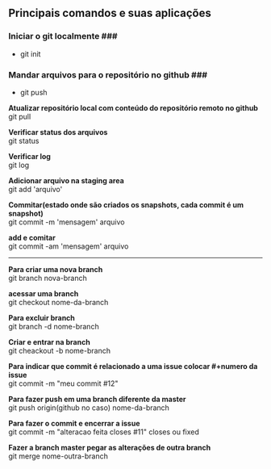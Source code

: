 ## Principais comandos e suas aplicações ##

### Iniciar o git localmente ### <br>
* git init

### Mandar arquivos para o repositório no github ### <br>
* git push

**Atualizar repositório local com conteúdo do repositório remoto no github** <br>
git pull

**Verificar status dos arquivos** <br>
git status

**Verificar log** <br>
git log

**Adicionar arquivo na staging area** <br>
git add 'arquivo'

**Commitar(estado onde são criados os snapshots, cada commit é um snapshot)** <br>
git commit -m 'mensagem' arquivo

**add e comitar** <br>
git commit -am 'mensagem' arquivo

------

**Para criar uma nova branch** <br>
git branch nova-branch

**acessar uma branch** <br>
git checkout nome-da-branch

**Para excluir branch** <br>
git branch -d nome-branch

**Criar e entrar na branch** <br>
git cheackout -b nome-branch

**Para indicar que commit é relacionado a uma issue colocar #+numero da issue** <br>
git commit -m "meu commit #12"

**Para fazer push em uma branch diferente da master** <br>
git push origin(github no caso) nome-da-branch

**Para fazer o commit e encerrar a issue** <br>
git commit -m "alteracao feita closes #11"
closes ou fixed

**Fazer a branch master pegar as alterações de outra branch** <br>
git merge nome-outra-branch
